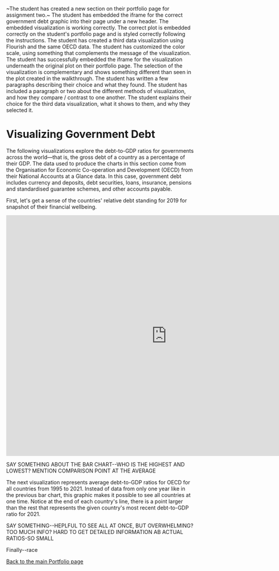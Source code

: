 ~The student has created a new section on their portfolio page for assignment two.~
The student has embedded the iframe for the correct government debt graphic into their page under a new header. 
The embedded visualization is working correctly.
The correct plot is embedded correctly on the student's portfolio page and is styled correctly following the instructions.
The student has created a third data visualization using Flourish and the same OECD data. 
The student has customized the color scale, using something that complements the message of the visualization. 
The student has successfully embedded the iframe for the visualization underneath the original plot on their portfolio page.
The selection of the visualization is complementary and shows something different than seen in the plot created in the walkthrough.
The student has written a few paragraphs describing their choice and what they found.
The student has included a paragraph or two about the different methods of visualization, and how they compare / contrast to one another. 
The student explains their choice for the third data visualization, what it shows to them, and why they selected it.

# Visualizing Government Debt

The following visualizations explore the debt-to-GDP ratios for governments across the world—that is, the gross debt of a country as a percentage of their GDP. The data used to produce the charts in this section come from the Organisation for Economic Co-operation and Development (OECD) from their National Accounts at a Glance data. In this case, government debt includes currency and deposits, debt securities, loans, insurance, pensions and standardised guarantee schemes, and other accounts payable. 

First, let's get a sense of the countries' relative debt standing for 2019 for snapshot of their financial wellbeing.

<iframe src="https://data.oecd.org/chart/6RYu" width="860" height="645" style="border: 0" mozallowfullscreen="true" webkitallowfullscreen="true" allowfullscreen="true"><a href="https://data.oecd.org/chart/6RYu" target="_blank">OECD Chart: General government debt, Total, % of GDP, Annual, 2019</a></iframe>

SAY SOMETHING ABOUT THE BAR CHART--WHO IS THE HIGHEST AND LOWEST? MENTION COMPARISON POINT AT THE AVERAGE

The next visualization represents average debt-to-GDP ratios for OECD for all countries from 1995 to 2021. Instead of data from only one year like in the previous bar chart, this graphic makes it possible to see all countries at one time. Notice at the end of each country's line, there is a point larger than the rest that represents the given country's most recent debt-to-GDP ratio for 2021. 

<div class="flourish-embed flourish-chart" data-src="visualisation/11686871"><script src="https://public.flourish.studio/resources/embed.js"></script></div>

SAY SOMETHING--HEPLFUL TO SEE ALL AT ONCE, BUT OVERWHELMING? TOO MUCH INFO? HARD TO GET DETAILED INFORMATION AB ACTUAL RATIOS-SO SMALL

Finally--race


<div class="flourish-embed flourish-bar-chart-race" data-src="visualisation/11688775"><script src="https://public.flourish.studio/resources/embed.js"></script></div>




[Back to the main Portfolio page](/README.md)
